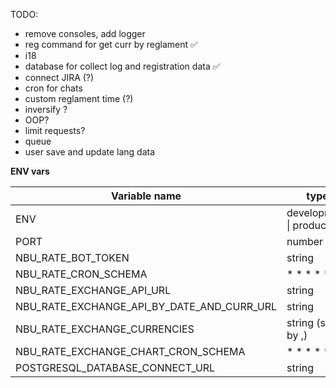 TODO:

- remove consoles, add logger
- reg command for get curr by reglament ✅
- i18
- database for collect log and registration data ✅
- connect JIRA (?)
- cron for chats
- custom reglament time (?)
- inversify ?
- OOP?
- limit requests?
- queue
- user save and update lang data

**ENV vars**

| Variable name                              | type                      |
| ------------------------------------------ | ------------------------- |
| ENV                                        | development \| production |
| PORT                                       | number                    |
| NBU_RATE_BOT_TOKEN                         | string                    |
| NBU_RATE_CRON_SCHEMA                       | \* \* \* \* \*            |
| NBU_RATE_EXCHANGE_API_URL                  | string                    |
| NBU_RATE_EXCHANGE_API_BY_DATE_AND_CURR_URL | string                    |
| NBU_RATE_EXCHANGE_CURRENCIES               | string (split by ,)       |
| NBU_RATE_EXCHANGE_CHART_CRON_SCHEMA        | \* \* \* \* \*            |
| POSTGRESQL_DATABASE_CONNECT_URL            | string                    |
